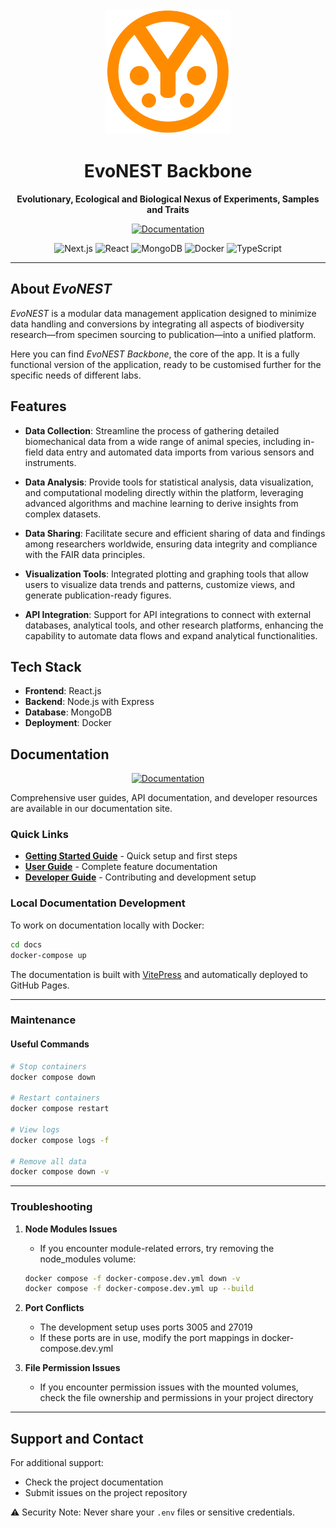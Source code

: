 <div align="center">
  <img src="public/EvoNESTlogo.svg" alt="EvoNEST Logo" width="200" height="200">
  
  # EvoNEST Backbone
  
  **Evolutionary, Ecological and Biological Nexus of Experiments, Samples and Traits**
  
  
  <p align="center">
    <a href="https://daniele-liprandi.github.io/EvoNEST-backbone/">
      <img src="https://img.shields.io/badge/View_Full_Documentation-4285F4?style=for-the-badge&logoColor=white" alt="Documentation" height="40">
    </a>
  </p>
  
  <p align="center">
    <img src="https://img.shields.io/badge/Next.js-000000?style=flat&logo=next.js&logoColor=white" alt="Next.js">
    <img src="https://img.shields.io/badge/React-61DAFB?style=flat&logo=react&logoColor=black" alt="React">
    <img src="https://img.shields.io/badge/MongoDB-47A248?style=flat&logo=mongodb&logoColor=white" alt="MongoDB">
    <img src="https://img.shields.io/badge/Docker-2496ED?style=flat&logo=docker&logoColor=white" alt="Docker">
    <img src="https://img.shields.io/badge/TypeScript-3178C6?style=flat&logo=typescript&logoColor=white" alt="TypeScript">
  </p>
</div>

---

## About *EvoNEST* 

*EvoNEST* is a modular data management application designed to minimize data handling and conversions by integrating all aspects of biodiversity research—from specimen sourcing to publication—into a unified platform.

Here you can find *EvoNEST Backbone*, the core of the app. It is a fully functional version of the application, ready to be customised further for the specific needs of different labs.

## Features

- **Data Collection**: Streamline the process of gathering detailed biomechanical data from a wide range of animal species, including in-field data entry and automated data imports from various sensors and instruments.

- **Data Analysis**: Provide tools for statistical analysis, data visualization, and computational modeling directly within the platform, leveraging advanced algorithms and machine learning to derive insights from complex datasets.

- **Data Sharing**: Facilitate secure and efficient sharing of data and findings among researchers worldwide, ensuring data integrity and compliance with the FAIR data principles.

- **Visualization Tools**: Integrated plotting and graphing tools that allow users to visualize data trends and patterns, customize views, and generate publication-ready figures.

- **API Integration**: Support for API integrations to connect with external databases, analytical tools, and other research platforms, enhancing the capability to automate data flows and expand analytical functionalities.

## Tech Stack

- **Frontend**: React.js
- **Backend**: Node.js with Express
- **Database**: MongoDB
- **Deployment**: Docker

## Documentation

<div align="center">
  <a href="https://daniele-liprandi.github.io/EvoNEST-backbone/">
    <img src="https://img.shields.io/badge/View_Full_Documentation-4285F4?style=for-the-badge&logoColor=white" alt="Documentation" height="100">
  </a>
</div>

Comprehensive user guides, API documentation, and developer resources are available in our documentation site.

### Quick Links

- **[Getting Started Guide](https://daniele-liprandi.github.io/EvoNEST-backbone/getting-started/)** - Quick setup and first steps
- **[User Guide](https://daniele-liprandi.github.io/EvoNEST-backbone/user-guide/)** - Complete feature documentation
- **[Developer Guide](https://daniele-liprandi.github.io/EvoNEST-backbone/developer-guide/)** - Contributing and development setup

### Local Documentation Development

To work on documentation locally with Docker:

```bash
cd docs
docker-compose up
```

The documentation is built with [VitePress](https://vitepress.dev/) and automatically deployed to GitHub Pages.

---

### Maintenance

#### Useful Commands
```bash
# Stop containers
docker compose down

# Restart containers
docker compose restart

# View logs
docker compose logs -f

# Remove all data
docker compose down -v
```

---


### Troubleshooting

1. **Node Modules Issues**
   - If you encounter module-related errors, try removing the node_modules volume:
   ```bash
   docker compose -f docker-compose.dev.yml down -v
   docker compose -f docker-compose.dev.yml up --build
   ```

2. **Port Conflicts**
   - The development setup uses ports 3005 and 27019
   - If these ports are in use, modify the port mappings in docker-compose.dev.yml

3. **File Permission Issues**
   - If you encounter permission issues with the mounted volumes, check the file ownership and permissions in your project directory


---

## Support and Contact

For additional support:
- Check the project documentation
- Submit issues on the project repository

⚠️ Security Note: Never share your `.env` files or sensitive credentials.